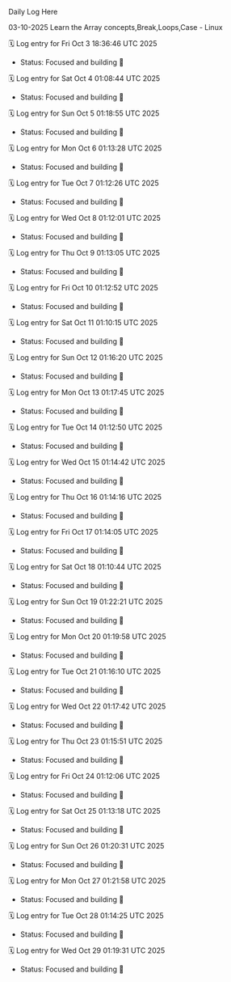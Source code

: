 Daily Log Here

03-10-2025
Learn the Array concepts,Break,Loops,Case - Linux


🗓️ Log entry for Fri Oct  3 18:36:46 UTC 2025
- Status: Focused and building 🚀

🗓️ Log entry for Sat Oct  4 01:08:44 UTC 2025
- Status: Focused and building 🚀

🗓️ Log entry for Sun Oct  5 01:18:55 UTC 2025
- Status: Focused and building 🚀

🗓️ Log entry for Mon Oct  6 01:13:28 UTC 2025
- Status: Focused and building 🚀

🗓️ Log entry for Tue Oct  7 01:12:26 UTC 2025
- Status: Focused and building 🚀

🗓️ Log entry for Wed Oct  8 01:12:01 UTC 2025
- Status: Focused and building 🚀

🗓️ Log entry for Thu Oct  9 01:13:05 UTC 2025
- Status: Focused and building 🚀

🗓️ Log entry for Fri Oct 10 01:12:52 UTC 2025
- Status: Focused and building 🚀

🗓️ Log entry for Sat Oct 11 01:10:15 UTC 2025
- Status: Focused and building 🚀

🗓️ Log entry for Sun Oct 12 01:16:20 UTC 2025
- Status: Focused and building 🚀

🗓️ Log entry for Mon Oct 13 01:17:45 UTC 2025
- Status: Focused and building 🚀

🗓️ Log entry for Tue Oct 14 01:12:50 UTC 2025
- Status: Focused and building 🚀

🗓️ Log entry for Wed Oct 15 01:14:42 UTC 2025
- Status: Focused and building 🚀

🗓️ Log entry for Thu Oct 16 01:14:16 UTC 2025
- Status: Focused and building 🚀

🗓️ Log entry for Fri Oct 17 01:14:05 UTC 2025
- Status: Focused and building 🚀

🗓️ Log entry for Sat Oct 18 01:10:44 UTC 2025
- Status: Focused and building 🚀

🗓️ Log entry for Sun Oct 19 01:22:21 UTC 2025
- Status: Focused and building 🚀

🗓️ Log entry for Mon Oct 20 01:19:58 UTC 2025
- Status: Focused and building 🚀

🗓️ Log entry for Tue Oct 21 01:16:10 UTC 2025
- Status: Focused and building 🚀

🗓️ Log entry for Wed Oct 22 01:17:42 UTC 2025
- Status: Focused and building 🚀

🗓️ Log entry for Thu Oct 23 01:15:51 UTC 2025
- Status: Focused and building 🚀

🗓️ Log entry for Fri Oct 24 01:12:06 UTC 2025
- Status: Focused and building 🚀

🗓️ Log entry for Sat Oct 25 01:13:18 UTC 2025
- Status: Focused and building 🚀

🗓️ Log entry for Sun Oct 26 01:20:31 UTC 2025
- Status: Focused and building 🚀

🗓️ Log entry for Mon Oct 27 01:21:58 UTC 2025
- Status: Focused and building 🚀

🗓️ Log entry for Tue Oct 28 01:14:25 UTC 2025
- Status: Focused and building 🚀

🗓️ Log entry for Wed Oct 29 01:19:31 UTC 2025
- Status: Focused and building 🚀

